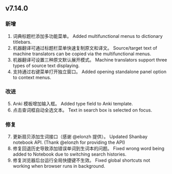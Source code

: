 ## v7.14.0

### 新增

1. 词典标题栏添加多功能菜单。
   Added multifunctional menus to dictionary titlebars.
2. 机器翻译可通过标题栏菜单快速复制原文和译文。
   Source/target text of machine translators can be copied via the multifunctional menus.
3. 机器翻译可设置三种原文默认展开模式。
   Machine translators support three types of source text displaying.
4. 支持通过右键菜单打开独立窗口。
   Added opening standalone panel option to context menus.

### 改进

5. Anki 模板增加输入框。
   Added type field to Anki template.
6. 点击查词框自动全选文本。
   Text in search box is selected on focus.

### 修复

7. 更新扇贝添加生词接口（感谢 @elonzh 提供）。
   Updated Shanbay notebook API. (Thank @elonzh for providing the API)
8. 修复回退历史导致添加错误单词到生词本的问题。
   Fixed wrong word being added to Notebook due to switching search histories.
9. 修复浏览器后台运行全局快捷键不生效。
   Fixed global shortcuts not working when browser runs in background.
